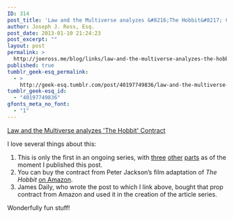 ```yaml
---
ID: 314
post_title: 'Law and the Multiverse analyzes &#8216;The Hobbit&#8217; Contract'
author: Joseph J. Ross, Esq.
post_date: 2013-01-10 21:24:23
post_excerpt: ""
layout: post
permalink: >
  http://joeross.me/blog/links/law-and-the-multiverse-analyzes-the-hobbit/
published: true
tumblr_geek-esq_permalink:
  - >
    http://geek-esq.tumblr.com/post/40197749836/law-and-the-multiverse-analyzes-the-hobbit
tumblr_geek-esq_id:
  - "40197749836"
gfonts_meta_no_font:
  - "1"
---
```

<a href='http://lawandthemultiverse.com/2012/12/05/the-hobbit-contract/'>Law and the Multiverse analyzes 'The Hobbit' Contract</a><div class="link_description"><p>I love several things about this:</p>

<ol><li>This is only the first in an ongoing series, with <a href="http://lawandthemultiverse.com/2012/12/12/the-hobbit-contract-part-2/" target="_blank">three</a> <a href="http://lawandthemultiverse.com/2012/12/14/the-hobbit-contract-part-3/" target="_blank">other</a> <a href="http://lawandthemultiverse.com/2013/01/09/the-hobbit-contract-part-4/" target="_blank">parts</a> as of the moment I published this post.</li>
<li>You can buy the contract from Peter Jackson&#8217;s film adaptation of <em>The Hobbit</em> <a href="http://www.amazon.com/THE-HOBBIT-Bilbo-Baggins-Contract/dp/B009LHVJ8A/ref=sr_1_1?ie=UTF8&amp;qid=1354725654&amp;sr=8-1" target="_blank">on Amazon</a>.</li>
<li>James Daily, who wrote the post to which I link above, bought that prop contract from Amazon and used it in the creation of the article series.</li>
</ol><p>Wonderfully fun stuff!</p></div>